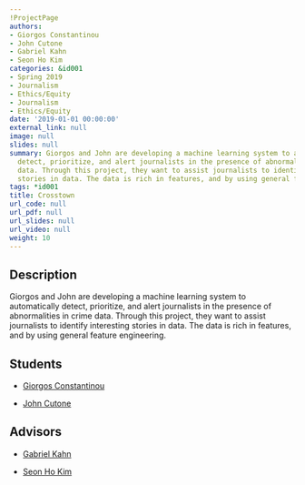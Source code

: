 ```yaml
---
!ProjectPage
authors:
- Giorgos Constantinou
- John Cutone
- Gabriel Kahn
- Seon Ho Kim
categories: &id001
- Spring 2019
- Journalism
- Ethics/Equity
- Journalism
- Ethics/Equity
date: '2019-01-01 00:00:00'
external_link: null
image: null
slides: null
summary: Giorgos and John are developing a machine learning system to automatically
  detect, prioritize, and alert journalists in the presence of abnormalities in crime
  data. Through this project, they want to assist journalists to identify interesting
  stories in data. The data is rich in features, and by using general feature engineering.
tags: *id001
title: Crosstown
url_code: null
url_pdf: null
url_slides: null
url_video: null
weight: 10
---
```

## Description

Giorgos and John are developing a machine learning system to automatically detect, prioritize, and alert journalists in the presence of abnormalities in crime data. Through this project, they want to assist journalists to identify interesting stories in data. The data is rich in features, and by using general feature engineering.





## Students

* [Giorgos Constantinou](../../../author/giorgos-constantinou)

* [John Cutone](../../../author/john-cutone)

## Advisors

* [Gabriel Kahn](../../../author/gabriel-kahn)

* [Seon Ho Kim](../../../author/seon-ho-kim)
